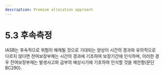 ```yaml
---
description: Premium allocation approach
---
```


# 5.3 후속측정

IASB는 후속적으로 위험이 해제될 것으로 기대되는 양상이 시간의 경과와 유의적으로 다르지 않다면 잔여보장부채는 시간의 경과에 기초하여 보장기간에 인식하며, 이러한 경우 잔여보장부채는 발생사고와 급부의 예상시기에 기초하여 인식할 것을 제안함(문단 BC290).

